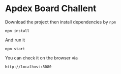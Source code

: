 # Apdex Board Challent

Download the project then install dependencies by `npm`

```
npm install
```

And run it

```
npm start
```

You can check it on the browser via

```
http://localhost:8080
```
